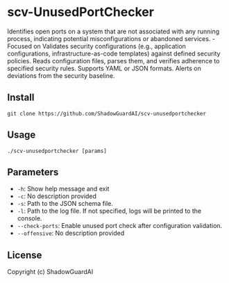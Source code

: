 # scv-UnusedPortChecker
Identifies open ports on a system that are not associated with any running process, indicating potential misconfigurations or abandoned services. - Focused on Validates security configurations (e.g., application configurations, infrastructure-as-code templates) against defined security policies. Reads configuration files, parses them, and verifies adherence to specified security rules.  Supports YAML or JSON formats.  Alerts on deviations from the security baseline.

## Install
`git clone https://github.com/ShadowGuardAI/scv-unusedportchecker`

## Usage
`./scv-unusedportchecker [params]`

## Parameters
- `-h`: Show help message and exit
- `-c`: No description provided
- `-s`: Path to the JSON schema file.
- `-l`: Path to the log file. If not specified, logs will be printed to the console.
- `--check-ports`: Enable unused port check after configuration validation.
- `--offensive`: No description provided

## License
Copyright (c) ShadowGuardAI
